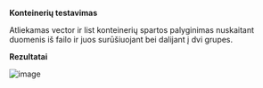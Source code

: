 
**Konteinerių testavimas**

Atliekamas vector ir list konteinerių spartos palyginimas nuskaitant duomenis iš failo ir juos surūšiuojant bei dalijant į dvi grupes.

**Rezultatai**

![image](https://user-images.githubusercontent.com/112699253/199916207-c98a3826-93e0-45ec-8cef-e3eeb8da77e5.png)

